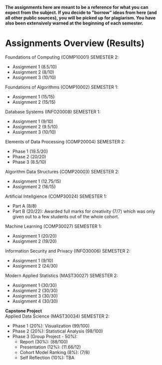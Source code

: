 **The assignments here are meant to be a reference for what you can expect from the subject. If you decide to "borrow" ideas from here (and all other public sources), you will be picked up for plagiarism. You have also been extensively warned at the beginning of each semester.**

Assignments Overview (Results)
=======
Foundations of Computing (COMP10001) SEMESTER 2:
- Assignment 1 (8.5/10)
- Assignment 2 (8/10)
- Assignment 3 (10/10)

Foundations of Algorithms (COMP10002) SEMESTER 1:
- Assignment 1 (15/15)
- Assignment 2 (15/15)

Database Systems (INFO20008) SEMESTER 1:
- Assignment 1 (9/10)
- Assignment 2 (9.5/10)
- Assignment 3 (10/10)

Elements of Data Processing (COMP20004) SEMESTER 2:
- Phase 1 (19.5/20)
- Phase 2 (20/20)
- Phase 3 (8.5/10)

Algorithm Data Structures (COMP20003) SEMESTER 2:
- Assignment 1 (12.75/15)
- Assignment 2 (16/15)

Artificial Intellgience (COMP30024) SEMESTER 1:
- Part A (8/8)
- Part B (20/22): Awarded full marks for creativity (7/7) which was only given out to a few students out of the whole cohort.

Machine Learning (COMP30027) SEMESTER 1:
- Assignment 1 (20/20)
- Assignment 2 (19/20)

Information Security and Privacy (INFO30006) SEMESTER 2:
- Assignment 1 (9/10)
- Assignment 2 (24/30)

Modern Applied Statistics (MAST30027) SEMESTER 2:
- Assignment 1 (30/30)
- Assignment 2 (30/30)
- Assignment 3 (30/30)
- Assignment 4 (30/30)

**Capstone Project**  
Applied Data Science (MAST30034) SEMESTER 2:
- Phase 1 (20%): Visualization (99/100)
- Phase 2 (20%): Statistical Analysis (98/100)
- Phase 3 (Group Project - 50%): 
  - Report (30%): (88/100)
  - Presentation (12%): (11.66/12)
  - Cohort Model Ranking (8%): (7/8)
  - Self Reflection (10%): TBA
